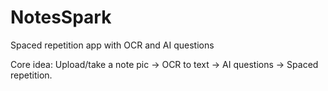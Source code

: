 # NotesSpark
Spaced repetition app with OCR and AI questions

Core idea: Upload/take a note pic → OCR to text → AI questions → Spaced repetition. 

